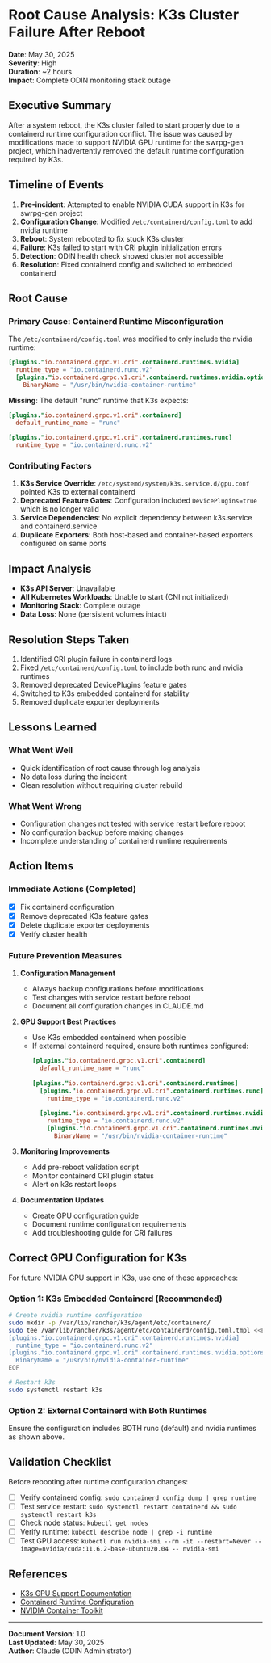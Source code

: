 # Root Cause Analysis: K3s Cluster Failure After Reboot

**Date**: May 30, 2025  
**Severity**: High  
**Duration**: ~2 hours  
**Impact**: Complete ODIN monitoring stack outage  

## Executive Summary

After a system reboot, the K3s cluster failed to start properly due to a containerd runtime configuration conflict. The issue was caused by modifications made to support NVIDIA GPU runtime for the swrpg-gen project, which inadvertently removed the default runtime configuration required by K3s.

## Timeline of Events

1. **Pre-incident**: Attempted to enable NVIDIA CUDA support in K3s for swrpg-gen project
2. **Configuration Change**: Modified `/etc/containerd/config.toml` to add nvidia runtime
3. **Reboot**: System rebooted to fix stuck K3s cluster
4. **Failure**: K3s failed to start with CRI plugin initialization errors
5. **Detection**: ODIN health check showed cluster not accessible
6. **Resolution**: Fixed containerd config and switched to embedded containerd

## Root Cause

### Primary Cause: Containerd Runtime Misconfiguration

The `/etc/containerd/config.toml` was modified to only include the nvidia runtime:
```toml
[plugins."io.containerd.grpc.v1.cri".containerd.runtimes.nvidia]
  runtime_type = "io.containerd.runc.v2"
  [plugins."io.containerd.grpc.v1.cri".containerd.runtimes.nvidia.options]
    BinaryName = "/usr/bin/nvidia-container-runtime"
```

**Missing**: The default "runc" runtime that K3s expects:
```toml
[plugins."io.containerd.grpc.v1.cri".containerd]
  default_runtime_name = "runc"
  
[plugins."io.containerd.grpc.v1.cri".containerd.runtimes.runc]
  runtime_type = "io.containerd.runc.v2"
```

### Contributing Factors

1. **K3s Service Override**: `/etc/systemd/system/k3s.service.d/gpu.conf` pointed K3s to external containerd
2. **Deprecated Feature Gates**: Configuration included `DevicePlugins=true` which is no longer valid
3. **Service Dependencies**: No explicit dependency between k3s.service and containerd.service
4. **Duplicate Exporters**: Both host-based and container-based exporters configured on same ports

## Impact Analysis

- **K3s API Server**: Unavailable
- **All Kubernetes Workloads**: Unable to start (CNI not initialized)
- **Monitoring Stack**: Complete outage
- **Data Loss**: None (persistent volumes intact)

## Resolution Steps Taken

1. Identified CRI plugin failure in containerd logs
2. Fixed `/etc/containerd/config.toml` to include both runc and nvidia runtimes
3. Removed deprecated DevicePlugins feature gates
4. Switched to K3s embedded containerd for stability
5. Removed duplicate exporter deployments

## Lessons Learned

### What Went Well
- Quick identification of root cause through log analysis
- No data loss during the incident
- Clean resolution without requiring cluster rebuild

### What Went Wrong
- Configuration changes not tested with service restart before reboot
- No configuration backup before making changes
- Incomplete understanding of containerd runtime requirements

## Action Items

### Immediate Actions (Completed)
- [x] Fix containerd configuration
- [x] Remove deprecated K3s feature gates
- [x] Delete duplicate exporter deployments
- [x] Verify cluster health

### Future Prevention Measures

1. **Configuration Management**
   - Always backup configurations before modifications
   - Test changes with service restart before reboot
   - Document all configuration changes in CLAUDE.md

2. **GPU Support Best Practices**
   - Use K3s embedded containerd when possible
   - If external containerd required, ensure both runtimes configured:
     ```toml
     [plugins."io.containerd.grpc.v1.cri".containerd]
       default_runtime_name = "runc"
       
     [plugins."io.containerd.grpc.v1.cri".containerd.runtimes]
       [plugins."io.containerd.grpc.v1.cri".containerd.runtimes.runc]
         runtime_type = "io.containerd.runc.v2"
         
       [plugins."io.containerd.grpc.v1.cri".containerd.runtimes.nvidia]
         runtime_type = "io.containerd.runc.v2"
         [plugins."io.containerd.grpc.v1.cri".containerd.runtimes.nvidia.options]
           BinaryName = "/usr/bin/nvidia-container-runtime"
     ```

3. **Monitoring Improvements**
   - Add pre-reboot validation script
   - Monitor containerd CRI plugin status
   - Alert on k3s restart loops

4. **Documentation Updates**
   - Create GPU configuration guide
   - Document runtime configuration requirements
   - Add troubleshooting guide for CRI failures

## Correct GPU Configuration for K3s

For future NVIDIA GPU support in K3s, use one of these approaches:

### Option 1: K3s Embedded Containerd (Recommended)
```bash
# Create nvidia runtime configuration
sudo mkdir -p /var/lib/rancher/k3s/agent/etc/containerd/
sudo tee /var/lib/rancher/k3s/agent/etc/containerd/config.toml.tmpl <<EOF
[plugins."io.containerd.grpc.v1.cri".containerd.runtimes.nvidia]
  runtime_type = "io.containerd.runc.v2"
[plugins."io.containerd.grpc.v1.cri".containerd.runtimes.nvidia.options]
  BinaryName = "/usr/bin/nvidia-container-runtime"
EOF

# Restart k3s
sudo systemctl restart k3s
```

### Option 2: External Containerd with Both Runtimes
Ensure the configuration includes BOTH runc (default) and nvidia runtimes as shown above.

## Validation Checklist

Before rebooting after runtime configuration changes:

- [ ] Verify containerd config: `sudo containerd config dump | grep runtime`
- [ ] Test service restart: `sudo systemctl restart containerd && sudo systemctl restart k3s`
- [ ] Check node status: `kubectl get nodes`
- [ ] Verify runtime: `kubectl describe node | grep -i runtime`
- [ ] Test GPU access: `kubectl run nvidia-smi --rm -it --restart=Never --image=nvidia/cuda:11.6.2-base-ubuntu20.04 -- nvidia-smi`

## References

- [K3s GPU Support Documentation](https://docs.k3s.io/advanced#nvidia-container-runtime-support)
- [Containerd Runtime Configuration](https://github.com/containerd/containerd/blob/main/docs/cri/config.md)
- [NVIDIA Container Toolkit](https://docs.nvidia.com/datacenter/cloud-native/container-toolkit/install-guide.html)

---
**Document Version**: 1.0  
**Last Updated**: May 30, 2025  
**Author**: Claude (ODIN Administrator)